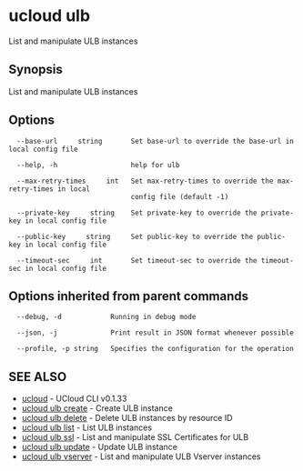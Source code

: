 # ucloud ulb

List and manipulate ULB instances

## Synopsis

List and manipulate ULB instances

## Options

```
  --base-url     string       Set base-url to override the base-url in local config file 

  --help, -h                  help for ulb 

  --max-retry-times     int   Set max-retry-times to override the max-retry-times in local
                              config file (default -1) 

  --private-key     string    Set private-key to override the private-key in local config file 

  --public-key     string     Set public-key to override the public-key in local config file 

  --timeout-sec     int       Set timeout-sec to override the timeout-sec in local config file 

```

## Options inherited from parent commands

```
  --debug, -d            Running in debug mode 

  --json, -j             Print result in JSON format whenever possible 

  --profile, -p string   Specifies the configuration for the operation 

```

## SEE ALSO

* [ucloud](cli/cmd/ucloud)	 - UCloud CLI v0.1.33
* [ucloud ulb create](cli/cmd/ucloud/ulb/create)	 - Create ULB instance
* [ucloud ulb delete](cli/cmd/ucloud/ulb/delete)	 - Delete ULB instances by resource ID
* [ucloud ulb list](cli/cmd/ucloud/ulb/list)	 - List ULB instances
* [ucloud ulb ssl](cli/cmd/ucloud/ulb/ssl)	 - List and manipulate SSL Certificates for ULB
* [ucloud ulb update](cli/cmd/ucloud/ulb/update)	 - Update ULB instance
* [ucloud ulb vserver](cli/cmd/ucloud/ulb/vserver)	 - List and manipulate ULB Vserver instances


